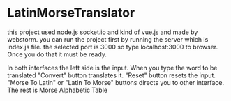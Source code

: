 # LatinMorseTranslator
this project used node.js socket.io and kind of vue.js and made by webstorm.
you can run the project first by running the server which is index.js file.
the selected port is 3000 so type localhost:3000 to browser. Once you do that it must be ready.

In both interfaces the left side is the input. 
When you type the word to be translated "Convert" button translates it.
"Reset" button resets the input. 
"Morse To Latin" or "Latin To Morse" buttons directs you to other interface.
The rest is Morse Alphabetic Table
